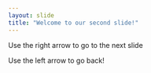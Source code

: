 ```yaml
---
layout: slide
title: "Welcome to our second slide!"
---
```

Use the right arrow to go to the next slide

Use the left arrow to go back!
